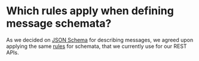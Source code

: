 # Which rules apply when defining message schemata?

As we decided on [JSON Schema](schema-language.md) for describing messages, we agreed upon applying the same [rules](https://api.companyname.de/api-docs/guidelines/#json) for schemata, that we currently use for our REST APIs.
